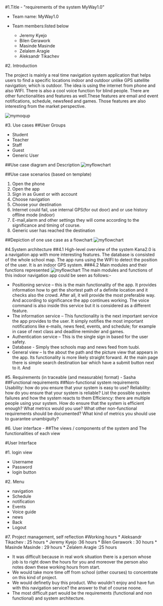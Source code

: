 #1.Title - "requirements of the system MyWay1.0" 
* Team name: MyWay1.0
* Team members:listed below 

        
	* Jeremy Kyejo
	* Bilen Gerawork
	* Masinde Masinde
	* Zelalem Aragie
	* Aleksandr Tikachev
        
        
#2. Introduction 
 
The project is mainly a real time navigation  system application that helps users to find a specific locations indoor and outdoor unlike GPS satellite navigation; which is outdoor. The idea is using the internet from phone and also WIFI. There is also a cool voice function for blind people. There are other functionalities and features as well.These features are email and event notifications, schedule, newsfeed and games. Those features are also interesting from the market perspective.



![mymoqup](http://users.metropolia.fi/~bileng/SoftEng/moqup2.JPG)
 
#3. Use cases 
##User Groups
* Student
* Teacher
* Staff
* Guest
* Generic User

##Use case diagram and Description
![myflowchart](http://users.metropolia.fi/~jeremyk/SoftEng/usecasedia.JPG)

##Use case scenarios (based on template)
1. Open the phone
2. Open the app
3. Sign in as Guest or with account
3. Choose navigation
2. Choose your destination
3. Internet could fail, use internal GPS(for out door) and or use history offline mode (indoor)
4. E-mail,alarm and other settings they will come according to the significance and timing of course.
5. Generic user has reached the destination

##Depiction of one use case as a flowchart
![myflowchart](http://users.metropolia.fi/~jeremyk/fl.JPG)

#4.System architecture
##4.1 High-level overview of the system
Kana2.0 is a navigation app with more interesting features. The database is consisted of the whole school map. The app runs using the WIFI to detect the position of the user. It is an indoor GPS system.
###4.2 Main modules and their functions represented
![myflowchart](http://users.metropolia.fi/~bileng/SoftEng/hl.JPG)
The main modules and functions of this indoor navigation app could be seen as follows:-
* Positioning service – this is the main functionality of the app. It provides information how to get the shortest path of a definite location and it checks also the crowd. After all, it will provide the most preferable way. And according to significance the app continues working. The voice command is also inside this service but it is considered as a different feature. 
* The information service – This functionality is the next important service the app provides to the user. It simply notifies the most important notifications like e-mails, news feed, events, and schedule; for example in case of next class and deadline reminder and games.
* Authentication service – This is the single sign in based for the user safety.
* Database - Simply thee schools map and news feed from tuubi.
* General view – Is the about the path and the picture view that appears in the app. Its functionality is more likely straight forward. At the main page there is simple search destination bar which have a submit button next to it. And 


#5. Requirements (in traceable (and measurable) format) - Sasha
##Functional requirements
##Non-functional system requirements
Usability: how do you ensure that your system is easy to use?
Reliability: how do you ensure that your system is reliable? List the possible system failures and how the system reacts to them
Efficiency: there are multiple people using your system. How do ensure that the system is efficient enough? What metrics would you use?
What other non-functional requirements should be documented?
What kind of metrics you should use to guarantee unambiguity?
 
#6. User interface - 
##The views / components of the system and The functionalities of each view

#User Interface

#1. login view
  * Username
  * Password
  * login button

#2. Menu 
 * navigation 
 * Schedule 
 * notification 
 * Events 
 * Voice guide 
 * news
 * Back 
 * Logout

#7. Project management, self reflection
#Working hours
       * Aleksandr Tikachev : 25 hours
       * Jeremy Kyejo :36 hours
       * Bilen Gerawork : 30 hours
       * Masinde Masinde : 29 hours
       * Zelalem Aragie :25 hours
 * It was difficult because in real work situation there is a person whose job is to right down the hours for you and moreover the person also notes down these working hours from start.
 *  We would take more time off from school (other courses) to concentrate on this kind of project.
 * We would definetly buy this product. Who wouldn't 
enjoy and have fun with this navigation service? the answer to that of course noone.
 * The most difficult part would be the requirements (functional and 
non functional) and system architecture.
